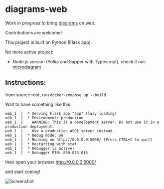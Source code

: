 # diagrams-web
Work in progress to bring [diagrams](https://github.com/mingrammer/diagrams) on web.

Contributions are welcome!

This project is built on Python (Flask app).

No more active project:
- Node.js version (Polka and Sapper with Typescript), check it out: [microdiagram](https://github.com/renyuanz/microdiagram)

## Instructions:
from source root, run `docker-compose up --build`

Wait to have something like this:
```shell
web_1  |  * Serving Flask app "app" (lazy loading)
web_1  |  * Environment: production
web_1  |    WARNING: This is a development server. Do not use it in a production deployment.
web_1  |    Use a production WSGI server instead.
web_1  |  * Debug mode: on
web_1  |  * Running on http://0.0.0.0:5000/ (Press CTRL+C to quit)
web_1  |  * Restarting with stat
web_1  |  * Debugger is active!
web_1  |  * Debugger PIN: 830-873-016
```
then open your browser http://0.0.0.0:5000/

and start coding!

![Screenshot](web/static/new_design.png)

